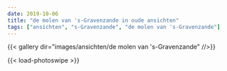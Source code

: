 ```yaml
---
date: 2019-10-06
title: "de molen van 's-Gravenzande in oude ansichten"
tags: ["ansichten", "s-Gravenzande", "de molen van 's-Gravenzande"]
---
```

{{< gallery dir="images/ansichten/de molen van 's-Gravenzande" //>}}

{{< load-photoswipe >}}